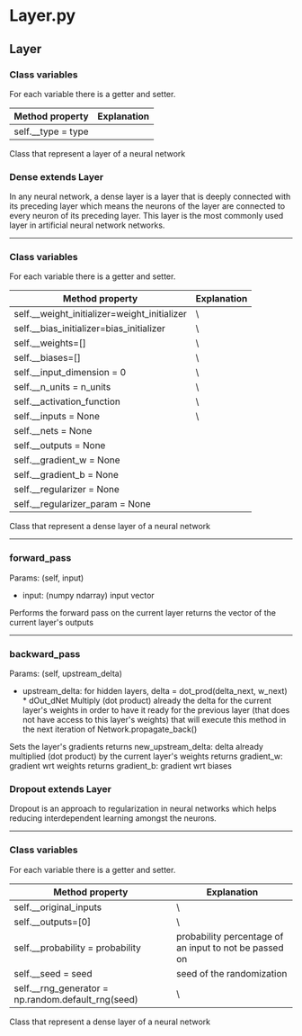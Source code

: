 # Layer.py

## Layer

<h3> Class variables</h3>
<p>
For each variable there is a getter and setter.

| Method property                       | Explanation                                              |  
| ------------------------------------- | ----------------------------   |
| self.__type = type                    |                                |

Class that represent a layer of a neural network
</p>

### Dense extends Layer

In any neural network, a dense layer is a layer that is deeply connected with its preceding layer which means the
neurons of the layer are connected to every neuron of its preceding layer. This layer is the most commonly used layer in
artificial neural network networks.

<hr>
<h3>Class variables</h3>
<p>
For each variable there is a getter and setter.

| Method property                                 | Explanation                                              |  
| -------------------------------------           | ----------------------------   |
| self.__weight_initializer=weight_initializer    | \\                             |
| self.__bias_initializer=bias_initializer        | \\                             |     
| self.__weights=[]                               | \\                             |
| self.__biases=[]                                | \\                             |
| self.__input_dimension = 0                      | \\                              |
| self.__n_units = n_units                        | \\                             |
| self.__activation_function                      | \\                             |
| self.__inputs = None                            | \\                             |
| self.__nets = None                              |                                |
| self.__outputs = None                           |                                |
| self.__gradient_w = None                        |                                |
| self.__gradient_b = None                        |                                |
| self.__regularizer = None                       |                              |
| self.__regularizer_param = None                 |                                |

Class that represent a dense layer of a neural network
</p>

<hr>
<h3>forward_pass</h3>
<p>
Params: (self, input)

- input: (numpy ndarray) input vector

Performs the forward pass on the current layer returns the vector of the current layer's outputs
</p>

<hr>
<h3>backward_pass</h3>
<p>
Params: (self, upstream_delta)

- upstream_delta: for hidden layers, delta = dot_prod(delta_next, w_next) * dOut_dNet Multiply (dot product) already the
  delta for the current layer's weights in order to have it ready for the previous layer (that does not have access to
  this layer's weights) that will execute this method in the next iteration of Network.propagate_back()

Sets the layer's gradients returns new_upstream_delta: delta already multiplied (dot product) by the current layer's
weights returns gradient_w: gradient wrt weights returns gradient_b: gradient wrt biases

</p>

### Dropout extends Layer

Dropout is an approach to regularization in neural networks which helps reducing interdependent learning amongst the
neurons.

<hr>
<h3>Class variables</h3>
<p>
For each variable there is a getter and setter.

| Method property                                    | Explanation                                           |  
| -------------------------------------              | ----------------------------                          |
| self.__original_inputs                             | \\                                                    |
| self.__outputs=[0]                                 | \\                                                    |     
| self.__probability = probability                   | probability percentage of an input to not be passed on|
| self.__seed = seed                                 | seed of the randomization                             |
| self.__rng_generator = np.random.default_rng(seed) | \\                                                    |                 

Class that represent a dense layer of a neural network
</p>